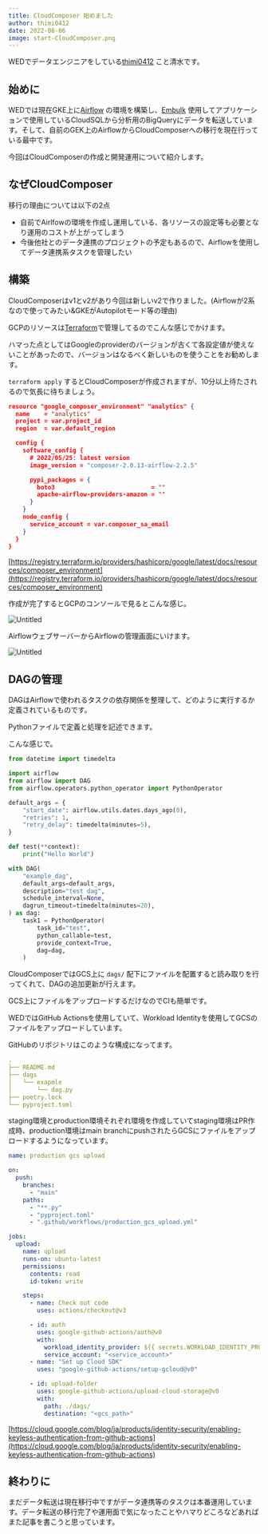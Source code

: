 ```yaml
---
title: CloudComposer 始めました
author: thimi0412
date: 2022-06-06
image: start-CloudComposer.png
---
```


WEDでデータエンジニアをしている[thimi0412](https://twitter.com/thimi0412) こと清水です。

## 始めに

WEDでは現在GKE上に[Airflow](https://airflow.apache.org/) の環境を構築し、[Embulk](https://www.embulk.org/) 使用してアプリケーションで使用しているCloudSQLから分析用のBigQueryにデータを転送しています。そして、自前のGEK上のAirflowからCloudComposerへの移行を現在行っている最中です。

今回はCloudComposerの作成と開発運用について紹介します。

## なぜCloudComposer

移行の理由については以下の2点

- 自前でAirlfowの環境を作成し運用している、各リソースの設定等も必要となり運用のコストが上がってしまう
- 今後他社とのデータ連携のプロジェクトの予定もあるので、Airflowを使用してデータ連携系タスクを管理したい

## 構築

CloudComposerはv1とv2があり今回は新しいv2で作りました。(Airflowが2系なので使ってみたい&GKEがAutopilotモード等の理由)

GCPのリソースは[Terraform](https://www.terraform.io/)で管理してるのでこんな感じでかけます。

ハマった点としてはGoogleのproviderのバージョンが古くて各設定値が使えないことがあったので、バージョンはなるべく新しいものを使うことをお勧めします。

`terraform apply` するとCloudComposerが作成されますが、10分以上待たされるので気長に待ちましょう。

```json
resource "google_composer_environment" "analytics" {
  name    = "analytics"
  project = var.project_id
  region  = var.default_region

  config {
    software_config {
      # 2022/05/25: latest version
      image_version = "composer-2.0.13-airflow-2.2.5"

      pypi_packages = {
        boto3                           = ""
        apache-airflow-providers-amazon = ""
      }
    }
    node_config {
      service_account = var.composer_sa_email
    }
  }
}
```

[https://registry.terraform.io/providers/hashicorp/google/latest/docs/resources/composer_environment](https://registry.terraform.io/providers/hashicorp/google/latest/docs/resources/composer_environment)

作成が完了するとGCPのコンソールで見るとこんな感じ。

![Untitled](content/start-CloudComposer/Untitled.png)

AirflowウェブサーバーからAirflowの管理画面にいけます。

![Untitled](<content/start-CloudComposer/Untitled 1.png>)

## DAGの管理

DAGはAirflowで使われるタスクの依存関係を整理して、どのように実行するか定義されているものです。

Pythonファイルで定義と処理を記述できます。

こんな感じで。

```python
from datetime import timedelta

import airflow
from airflow import DAG
from airflow.operators.python_operator import PythonOperator

default_args = {
    "start_date": airflow.utils.dates.days_ago(0),
    "retries": 1,
    "retry_delay": timedelta(minutes=5),
}

def test(**context):
    print("Hello World")

with DAG(
    "example_dag",
    default_args=default_args,
    description="test dag",
    schedule_interval=None,
    dagrun_timeout=timedelta(minutes=20),
) as dag:
    task1 = PythonOperator(
        task_id="test",
        python_callable=test,
        provide_context=True,
        dag=dag,
    )
```

CloudComposerではGCS上に `dags/` 配下にファイルを配置すると読み取りを行ってくれて、DAGの追加更新が行えます。

GCS上にファイルをアップロードするだけなのでCIも簡単です。

WEDではGitHub Actionsを使用していて、Workload Identityを使用してGCSのファイルをアップロードしています。

GitHubのリポジトリはこのような構成になってます。

```yaml
.
├── README.md
├── dags
│   └── exapmle
│       └── dag.py
├── poetry.lock
└── pyproject.toml
```

staging環境とproduction環境それぞれ環境を作成していてstaging環境はPR作成時、production環境はmain branchにpushされたらGCSにファイルをアップロードするようになっています。

```yaml
name: production gcs upload

on:
  push:
    branches:
      - "main"
    paths:
      - "**.py"
      - "pyproject.toml"
      - ".github/workflows/production_gcs_upload.yml"

jobs:
  upload:
    name: upload
    runs-on: ubuntu-latest
    permissions:
      contents: read
      id-token: write

    steps:
      - name: Check out code
        uses: actions/checkout@v3

      - id: auth
        uses: google-github-actions/auth@v0
        with:
          workload_identity_provider: ${{ secrets.WORKLOAD_IDENTITY_PROVIDER }}
          service_account: "<service_account>"
      - name: "Set up Cloud SDK"
        uses: "google-github-actions/setup-gcloud@v0"

      - id: upload-folder
        uses: google-github-actions/upload-cloud-storage@v0
        with:
          path: ./dags/
          destination: "<gcs_path>"
```

[https://cloud.google.com/blog/ja/products/identity-security/enabling-keyless-authentication-from-github-actions](https://cloud.google.com/blog/ja/products/identity-security/enabling-keyless-authentication-from-github-actions)

## 終わりに

まだデータ転送は現在移行中ですがデータ連携等のタスクは本番運用しています。データ転送の移行完了や運用面で気になったことやハマりどころなどあればまた記事を書こうと思っています。

